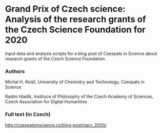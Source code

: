 # Grand Prix of Czech science: Analysis of the research grants of the Czech Science Foundation for 2020
Input data and analysis scripts for a blog post of Czexpats in Science about research grants of the Czech Science Foundation.

### Authors

Michal H. Kolář, University of Chemistry and Technology, Czexpats in Science

Radim Hladík, Instituce of Philosophy of the Czech Academy of Sciences, Czech Association for Digital Humanities

### Full text (in Czech)
<a href="http://czexpatsinscience.cz/blog-post/gacr_2020/">http://czexpatsinscience.cz/blog-post/gacr_2020/</a>
